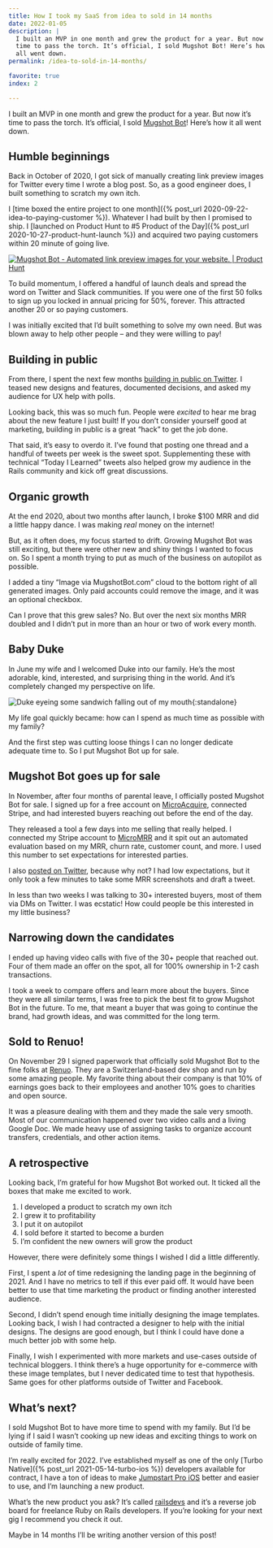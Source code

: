 ```yaml
---
title: How I took my SaaS from idea to sold in 14 months
date: 2022-01-05
description: |
  I built an MVP in one month and grew the product for a year. But now it’s
  time to pass the torch. It’s official, I sold Mugshot Bot! Here’s how it 
  all went down.
permalink: /idea-to-sold-in-14-months/

favorite: true
index: 2

---
```


I built an MVP in one month and grew the product for a year. But now it’s time to pass the torch. It’s official, I sold [Mugshot Bot](https://mugshotbot.com)! Here’s how it all went down.

## Humble beginnings

Back in October of 2020, I got sick of manually creating link preview images for Twitter every time I wrote a blog post. So, as a good engineer does, I built something to scratch my own itch.

I [time boxed the entire project to one month]({% post_url 2020-09-22-idea-to-paying-customer %}). Whatever I had built by then I promised to ship. I [launched on Product Hunt to #5 Product of the Day]({% post_url 2020-10-27-product-hunt-launch %}) and acquired two paying customers within 20 minute of going live.

<a href="https://www.producthunt.com/posts/mugshot-bot?utm_source=badge-top-post-badge&utm_medium=badge&utm_souce=badge-mugshot-bot" target="_blank">
  <img src="https://api.producthunt.com/widgets/embed-image/v1/top-post-badge.svg?post_id=271792&theme=light&period=daily" alt="Mugshot Bot - Automated link preview images for your website. | Product Hunt" class="rounded-none">
</a>

To build momentum, I offered a handful of launch deals and spread the word on Twitter and Slack communities. If you were one of the first 50 folks to sign up you locked in annual pricing for 50%, forever. This attracted another 20 or so paying customers.

I was initially excited that I’d built something to solve my own need. But was blown away to help other people – and they were willing to pay!

## Building in public

From there, I spent the next few months [building in public on Twitter](https://twitter.com/joemasilotti). I teased new designs and features, documented decisions, and asked my audience for UX help with polls.

Looking back, this was so much fun. People were _excited_ to hear me brag about the new feature I just built! If you don’t consider yourself good at marketing, building in public is a great “hack” to get the job done.

That said, it’s easy to overdo it. I’ve found that posting one thread and a handful of tweets per week is the sweet spot. Supplementing these with technical “Today I Learned” tweets also helped grow my audience in the Rails community and kick off great discussions.

## Organic growth

At the end 2020, about two months after launch, I broke $100 MRR and did a little happy dance. I was making *real* money on the internet!

But, as it often does, my focus started to drift. Growing Mugshot Bot was still exciting, but there were other new and shiny things I wanted to focus on. So I spent a month trying to put as much of the business on autopilot as possible.

I added a tiny “Image via MugshotBot.com” cloud to the bottom right of all generated images. Only paid accounts could remove the image, and it was an optional checkbox.

Can I prove that this grew sales? No. But over the next six months MRR doubled and I didn’t put in more than an hour or two of work every month.

## Baby Duke

In June my wife and I welcomed Duke into our family. He’s the most adorable, kind, interested, and surprising thing in the world. And it’s completely changed my perspective on life.

![Duke eyeing some sandwich falling out of my mouth](/images/duke.jpg){:standalone}

My life goal quickly became: how can I spend as much time as possible with my family?

And the first step was cutting loose things I can no longer dedicate adequate time to. So I put Mugshot Bot up for sale.

## Mugshot Bot goes up for sale

In November, after four months of parental leave, I officially posted Mugshot Bot for sale. I signed up for a free account on [MicroAcquire](https://microacquire.com), connected Stripe, and had interested buyers reaching out before the end of the day.

They released a tool a few days into me selling that really helped. I connected my Stripe account to [MicroMRR](https://micromrr.microacquire.com) and it spit out an automated evaluation based on my MRR, churn rate, customer count, and more. I used this number to set expectations for interested parties.

I also [posted on Twitter](https://twitter.com/joemasilotti/status/1460706255874318338?s=20), because why not? I had low expectations, but it only took a few minutes to take some MRR screenshots and draft a tweet.

In less than two weeks I was talking to 30+ interested buyers, most of them via DMs on Twitter. I was ecstatic! How could people be this interested in my little business?

## Narrowing down the candidates

I ended up having video calls with five of the 30+ people that reached out. Four of them made an offer on the spot, all for 100% ownership in 1-2 cash transactions.

I took a week to compare offers and learn more about the buyers. Since they were all similar terms, I was free to pick the best fit to grow Mugshot Bot in the future. To me, that meant a buyer that was going to continue the brand, had growth ideas, and was committed for the long term.

## Sold to Renuo!

On November 29 I signed paperwork that officially sold Mugshot Bot to the fine folks at [Renuo](https://www.renuo.ch). They are a Switzerland-based dev shop and run by some amazing people. My favorite thing about their company is that 10% of earnings goes back to their employees and another 10% goes to charities and open source.

It was a pleasure dealing with them and they made the sale very smooth. Most of our communication happened over two video calls and a living Google Doc. We made heavy use of assigning tasks to organize account transfers, credentials, and other action items.

## A retrospective

Looking back, I’m grateful for how Mugshot Bot worked out. It ticked all the boxes that make me excited to work.

1. I developed a product to scratch my own itch
2. I grew it to profitability
3. I put it on autopilot
4. I sold before it started to become a burden
5. I’m confident the new owners will grow the product

However, there were definitely some things I wished I did a little differently.

First, I spent a _lot_ of time redesigning the landing page in the beginning of 2021. And I have no metrics to tell if this ever paid off. It would have been better to use that time marketing the product or finding another interested audience.

Second, I didn’t spend enough time initially designing the image templates. Looking back, I wish I had contracted a designer to help with the initial designs. The designs are good enough, but I think I could have done a much better job with some help.

Finally, I wish I experimented with more markets and use-cases outside of technical bloggers. I think there’s a huge opportunity for e-commerce with these image templates, but I never dedicated time to test that hypothesis. Same goes for other platforms outside of Twitter and Facebook.

## What’s next?

I sold Mugshot Bot to have more time to spend with my family. But I’d be lying if I said I wasn’t cooking up new ideas and exciting things to work on outside of family time.

I’m really excited for 2022. I’ve established myself as one of the only [Turbo Native]({% post_url 2021-05-14-turbo-ios %}) developers available for contract, I have a ton of ideas to make [Jumpstart Pro iOS](https://jumpstartrails.com/ios) better and easier to use, and I’m launching a new product.

What’s the new product you ask? It’s called [railsdevs](https://railsdevs.com) and it’s a reverse job board for freelance Ruby on Rails developers. If you’re looking for your next gig I recommend you check it out.

Maybe in 14 months I’ll be writing another version of this post!
